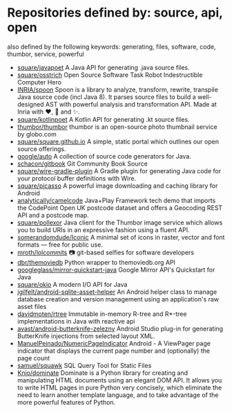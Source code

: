 # Repositories defined by: source, api, open

also defined by the following keywords: generating, files, software, code, thumbor, service, powerful

- [square/javapoet](https://github.com/square/javapoet)
  A Java API for generating .java source files.
- [square/osstrich](https://github.com/square/osstrich)
  Open Source Software Task Robot Indestructible Computer Hero
- [INRIA/spoon](https://github.com/INRIA/spoon)
  Spoon is a library to analyze, transform, rewrite, transpile Java source code (incl Java 8). It parses source files to build a well-designed AST with powerful analysis and transformation API. Made at Inria with :heart:, :beers: and :sparkles:.
- [square/kotlinpoet](https://github.com/square/kotlinpoet)
  A Kotlin API for generating .kt source files.
- [thumbor/thumbor](https://github.com/thumbor/thumbor)
  thumbor is an open-source photo thumbnail service by globo.com
- [square/square.github.io](https://github.com/square/square.github.io)
  A simple, static portal which outlines our open source offerings.
- [google/auto](https://github.com/google/auto)
  A collection of source code generators for Java.
- [schacon/gitbook](https://github.com/schacon/gitbook)
  Git Community Book Source
- [square/wire-gradle-plugin](https://github.com/square/wire-gradle-plugin)
  A Gradle plugin for generating Java code for your protocol buffer definitions with Wire.
- [square/picasso](https://github.com/square/picasso)
  A powerful image downloading and caching library for Android
- [analytically/camelcode](https://github.com/analytically/camelcode)
  Java+Play Framework tech demo that imports the CodePoint Open UK postcode dataset and offers a Geocoding REST API and a postcode map.
- [square/pollexor](https://github.com/square/pollexor)
  Java client for the Thumbor image service which allows you to build URIs in an expressive fashion using a fluent API.
- [somerandomdude/Iconic](https://github.com/somerandomdude/Iconic)
  A minimal set of icons in raster, vector and font formats — free for public use.
- [mroth/lolcommits](https://github.com/mroth/lolcommits)
  :camera: git-based selfies for software developers
- [dbr/themoviedb](https://github.com/dbr/themoviedb)
  Python wrapper to themoviedb.org API
- [googleglass/mirror-quickstart-java](https://github.com/googleglass/mirror-quickstart-java)
  Google Mirror API's Quickstart for Java
- [square/okio](https://github.com/square/okio)
  A modern I/O API for Java
- [jgilfelt/android-sqlite-asset-helper](https://github.com/jgilfelt/android-sqlite-asset-helper)
  An Android helper class to manage database creation and version management using an application's raw asset files
- [davidmoten/rtree](https://github.com/davidmoten/rtree)
  Immutable in-memory R-tree and R*-tree implementations in Java with reactive api
- [avast/android-butterknife-zelezny](https://github.com/avast/android-butterknife-zelezny)
  Android Studio plug-in for generating ButterKnife injections from selected layout XML.
- [ManuelPeinado/NumericPageIndicator](https://github.com/ManuelPeinado/NumericPageIndicator)
  Android - A ViewPager page indicator that displays the current page number and (optionally) the page count
- [samuel/squawk](https://github.com/samuel/squawk)
  SQL Query Tool for Static Files
- [Knio/dominate](https://github.com/Knio/dominate)
  Dominate is a Python library for creating and manipulating HTML documents using an elegant DOM API.  It allows you to write HTML pages in pure Python very concisely, which eliminate the need to learn another template language, and to take advantage of the more powerful features of Python.
